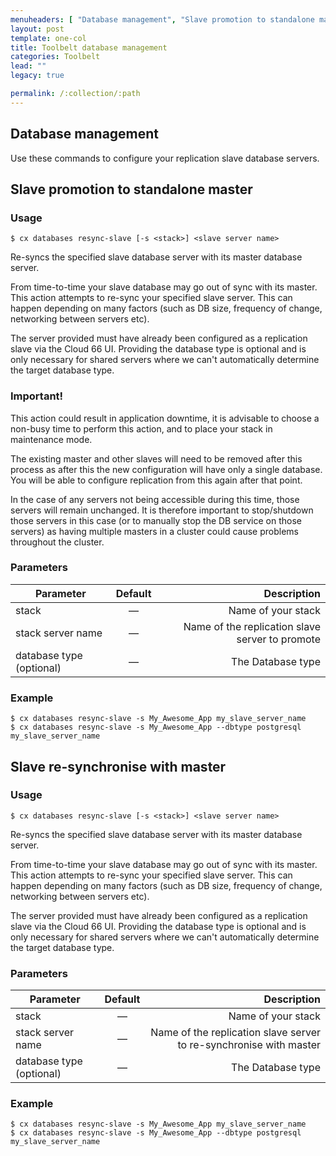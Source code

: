 ```yaml
---
menuheaders: [ "Database management", "Slave promotion to standalone master", "Usage", "Important!", "Parameters", "Example", "Slave re-synchronise with master", "Usage", "Parameters", "Example" ]
layout: post
template: one-col
title: Toolbelt database management
categories: Toolbelt
lead: ""
legacy: true

permalink: /:collection/:path
---
```









## Database management

Use these commands to configure your replication slave database servers.






## Slave promotion to standalone master






### Usage





```
$ cx databases resync-slave [-s <stack>] <slave server name>
```



Re-syncs the specified slave database server with its master database server.

From time-to-time your slave database may go out of sync with its master. This action attempts to re-sync your specified slave server. This can happen depending on many factors (such as DB size, frequency of change, networking between servers etc).

The server provided must have already been configured as a replication slave via the Cloud 66 UI.
Providing the database type is optional and is only necessary for shared servers where we can't automatically determine the target database type.






### Important!

This action could result in application downtime, it is advisable to choose a non-busy time to perform this action, and to place your stack in maintenance mode.

The existing master and other slaves will need to be removed after this process as after this the new configuration will have only a single database. You will be able to configure replication from this again after that point.

In the case of any servers not being accessible during this time, those servers will remain unchanged. It is therefore important to stop/shutdown those servers in this case (or to manually stop the DB service on those servers) as having multiple masters in a cluster could cause problems throughout the cluster.









### Parameters



|		Parameter 		   |	Default		|   Description    |
|--------------------------|:--------------:| ----------------:|
|stack 					   |	—			|Name of your stack|
|stack server name 	   | 	—		| Name of the replication slave server to promote |
|database type (optional)	 	   |	—	| The Database type |





### Example




```
$ cx databases resync-slave -s My_Awesome_App my_slave_server_name
$ cx databases resync-slave -s My_Awesome_App --dbtype postgresql my_slave_server_name
```







## Slave re-synchronise with master





### Usage





```
$ cx databases resync-slave [-s <stack>] <slave server name>
```



Re-syncs the specified slave database server with its master database server.

From time-to-time your slave database may go out of sync with its master. This action attempts to re-sync your specified slave server. This can happen depending on many factors (such as DB size, frequency of change, networking between servers etc).

The server provided must have already been configured as a replication slave via the Cloud 66 UI.
Providing the database type is optional and is only necessary for shared servers where we can't automatically determine the target database type.






### Parameters



|		Parameter 		   |	Default		|   Description    |
|--------------------------|:--------------:| ----------------:|
|stack 					   |		—		|Name of your stack|
|stack server name 	   | 	—		| Name of the replication slave server to re-synchronise with master|
|database type (optional)	 	   |	—	| The Database type |





### Example




```
$ cx databases resync-slave -s My_Awesome_App my_slave_server_name
$ cx databases resync-slave -s My_Awesome_App --dbtype postgresql my_slave_server_name
```



